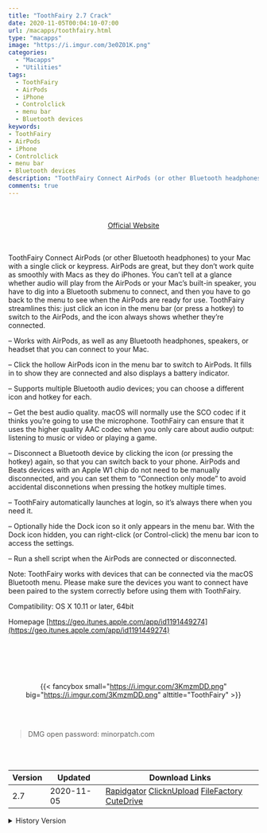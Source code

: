 ```yaml
---
title: "ToothFairy 2.7 Crack"
date: 2020-11-05T00:04:10-07:00
url: /macapps/toothfairy.html
type: "macapps"
image: "https://i.imgur.com/3e0Z01K.png"
categories:
  - "Macapps"
  - "Utilities"
tags:
  - ToothFairy
  - AirPods
  - iPhone
  - Controlclick
  - menu bar
  - Bluetooth devices
keywords:
- ToothFairy
- AirPods
- iPhone
- Controlclick
- menu bar
- Bluetooth devices
description: "ToothFairy Connect AirPods (or other Bluetooth headphones) to your Mac with a single click or keypress"
comments: true
---
```


<br/>
<br/>
<center>
<a href="https://geo.itunes.apple.com/app/id1191449274" target="blank"><div class="border border-blue-500 rounded-lg transition duration-500 
    ease-in-out w-48 text-lg text-blue-500 text-center px-2 hover:bg-blue-500 hover:text-white">
  Official Website 
</div></a>
</center>
<br/>
<br/>

ToothFairy Connect AirPods (or other Bluetooth headphones) to your Mac with a single click or keypress.
AirPods are great, but they don’t work quite as smoothly with Macs as they do iPhones. You can’t tell at a glance whether audio will play from the AirPods or your Mac’s built-in speaker, you have to dig into a Bluetooth submenu to connect, and then you have to go back to the menu to see when the AirPods are ready for use. ToothFairy streamlines this: just click an icon in the menu bar (or press a hotkey) to switch to the AirPods, and the icon always shows whether they’re connected.

– Works with AirPods, as well as any Bluetooth headphones, speakers, or headset that you can connect to your Mac.

– Click the hollow AirPods icon in the menu bar to switch to AirPods. It fills in to show they are connected and also displays a battery indicator.

– Supports multiple Bluetooth audio devices; you can choose a different icon and hotkey for each.

– Get the best audio quality. macOS will normally use the SCO codec if it thinks you’re going to use the microphone. ToothFairy can ensure that it uses the higher quality AAC codec when you only care about audio output: listening to music or video or playing a game.

– Disconnect a Bluetooth device by clicking the icon (or pressing the hotkey) again, so that you can switch back to your phone. AirPods and Beats devices with an Apple W1 chip do not need to be manually disconnected, and you can set them to “Connection only mode” to avoid accidental disconnetions when pressing the hotkey multiple times.

– ToothFairy automatically launches at login, so it’s always there when you need it.

– Optionally hide the Dock icon so it only appears in the menu bar. With the Dock icon hidden, you can right-click (or Control-click) the menu bar icon to access the settings.

– Run a shell script when the AirPods are connected or disconnected.

Note: ToothFairy works with devices that can be connected via the macOS Bluetooth menu. Please make sure the devices you want to connect have been paired to the system correctly before using them with ToothFairy.

Compatibility: OS X 10.11 or later, 64bit

Homepage [https://geo.itunes.apple.com/app/id1191449274](https://geo.itunes.apple.com/app/id1191449274)

<br/>
<br/>
<script async src="https://pagead2.googlesyndication.com/pagead/js/adsbygoogle.js"></script>
<ins class="adsbygoogle"
     style="display:block; text-align:center;"
     data-ad-layout="in-article"
     data-ad-format="fluid"
     data-ad-client="ca-pub-8746275014476192"
     data-ad-slot="5144997159"></ins>
<script>
     (adsbygoogle = window.adsbygoogle || []).push({});
</script>
<br/>
<br/>


<center>

{{< fancybox small="https://i.imgur.com/3KmzmDD.png" big="https://i.imgur.com/3KmzmDD.png" alttitle="ToothFairy" >}}

</center>

<br/>
<br/>


> DMG open password: minorpatch.com

<br/>

<br/>
<div id="history_version" class="history_version">

| Version | Updated | Download Links |
| ---- | ---- | ---- |
| 2.7 | 2020-11-05 | [Rapidgator](https://ouo.io/lNZUF7)   [ClicknUpload](https://ouo.io/sqhU3eO)   [FileFactory](https://ouo.io/vlsRVJ)   [CuteDrive](https://ouo.io/ABfiLmr) |
<details>
<summary>History Version</summary>

| Version | Updated | Download Links |
| ---- | ---- | ---- |
| 2.6.2 | 2020-06-04 | [UsersCloud](https://ouo.io/mZpDUo)   [ClicknUpload](https://ouo.io/q8sbJD)   [FileFactory](https://ouo.io/T1n79N)   [CuteDrive](https://ouo.io/GbhS3e) |
</details>

</div>
